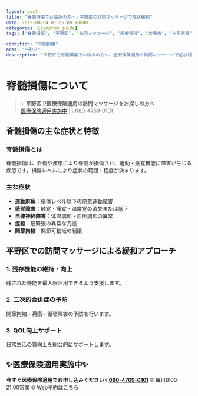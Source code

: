 ```yaml
---
layout: post
title: "脊髄損傷でお悩みの方へ｜平野区の訪問マッサージで症状緩和"
date: 2025-08-04 01:05:00 +0000
categories: [symptom_guide]
tags: ["脊髄損傷", "平野区", "訪問マッサージ", "医療保険", "大阪市", "在宅医療"]

condition: "脊髄損傷"
area: "平野区"
description: "平野区で脊髄損傷でお悩みの方へ。医療保険適用の訪問マッサージで症状緩和をサポート。国家資格を持つマッサージ師が専門ケアをご提供します。"
---
```



# 脊髄損傷について

> 💡 **平野区で医療保険適用の訪問マッサージをお探しの方へ**  
> [医療保険適用実施中](https://peraichi.com/landing_pages/view/himawari-massage/) | 📞 080-4769-0101

## 脊髄損傷の主な症状と特徴

### 脊髄損傷とは
脊髄損傷は、外傷や疾患により脊髄が損傷され、運動・感覚機能に障害が生じる疾患です。損傷レベルにより症状の範囲・程度が決まります。

### 主な症状
- **運動麻痺**：損傷レベル以下の随意運動障害
- **感覚障害**：触覚・痛覚・温度覚の消失または低下
- **自律神経障害**：体温調節・血圧調節の異常
- **痙縮**：筋緊張の異常な亢進
- **関節拘縮**：関節可動域の制限

## 平野区での訪問マッサージによる緩和アプローチ

### 1. 残存機能の維持・向上
残された機能を最大限活用できるよう支援します。

### 2. 二次的合併症の予防
関節拘縮・褥瘡・循環障害の予防を行います。

### 3. QOL向上サポート
日常生活の質向上を総合的にサポートします。

## ✨医療保険適用実施中✨

**今すぐ医療保険適用でお申し込みください**
📞 **[080-4769-0101](tel:080-4769-0101)**
⏰ 毎日8:00-21:00営業
🌐 [Web予約はこちら](https://peraichi.com/landing_pages/view/himawari-massage/)
